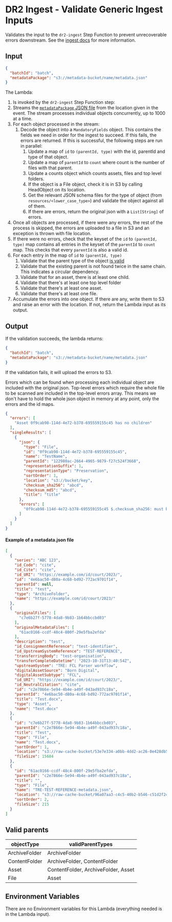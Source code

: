 # DR2 Ingest - Validate Generic Ingest Inputs

Validates the input to the `dr2-ingest` Step Function to prevent unrecoverable errors downstream. See
the [ingest docs](/docs/ingest.md) for more information.

## Input

```json
{
  "batchId": "batch",
  "metadataPackage": "s3://metadata-bucket/name/metadata.json"
}
```

The Lambda:

1. Is invoked by the `dr2-ingest` Step Function step:
2. Streams the [`metadataPackage` JSON file](#example-of-a-metadatajson-file) from the location given in the event. The
   stream processes individual objects concurrently, up to 1000 at a time.
3. For each object processed in the stream:
    1. Decode the object into a `MandatoryFields` object. This contains the fields we need in order for the ingest to
       succeed. If this fails, the errors are returned. If this is successful, the following steps are run in parallel:
        1. Update a map of `id` to `(parentId, type)` with the id, parentId and type of that object.
        2. Update a map of `parentId` to `count` where count is the number of files with that parent.
        3. Update a counts object which counts assets, files and top level folders.
        4. If the object is a File object, check it is in S3 by calling HeadObject on its location.
        5. Get the relevant JSON schema files for the type of object (from `resources/<lower_case_type>`) and validate the object against all of them.
        6. If there are errors, return the original json with a `List[String]` of errors.
4. Once all objects are processed, if there were any errors, the rest of the process is skipped, the errors are uploaded to a file in S3 and an exception is thrown with file location.
5. If there were no errors, check that the keyset of the `id` to `(parentId, type)` map contains all entries in the
   keyset of the `parentId` to `count` map. This checks that every `parentId` is also a valid id.
6. For each entry in the map of `id` to `(parentId, type)`
    1. Validate that the parent type of the object [is valid](#valid-parents)
    2. Validate that the existing parent is not found twice in the same chain. This indicates a circular dependency.
    3. Validate that for an asset, there is at least one child.
    4. Validate that there's at least one top level folder
    5. Validate that there's at least one asset.
    6. Validate that there's at least one file.
7. Accumulate the errors into one object. If there are any, write them to S3 and raise an error with the location. If
   not, return the Lambda input as its output.

## Output

If the validation succeeds, the lambda returns:

```json
{
  "batchId": "batch",
  "metadataPackage": "s3://metadata-bucket/name/metadata.json"
}
```

If the validation fails, it will upload the errors to S3.

Errors which can be found when processing each individual object are included with the original json.
Top-level errors which require the whole file to be scanned are included in the top-level errors array.
This means we don't have to hold the whole json object in memory at any point, only the errors and the id maps.

```json
{
  "errors": [
    "Asset 0f9cab98-114d-4e72-b378-695559155c45 has no children"
  ],
  "singleResults": [
    {
      "json": {
        "type": "File",
        "id": "0f9cab98-114d-4e72-b378-695559155c45",
        "name": "TestName",
        "parentId": "122980ac-2664-4965-9879-f27c524f3668",
        "representationSuffix": 1,
        "representationType": "Preservation",
        "sortOrder": 1,
        "location": "s3://bucket/key",
        "checksum_sha256": "abcd",
        "checksum_md5": "abcd",
        "title": "title"
      },
      "errors": [
        "0f9cab98-114d-4e72-b378-695559155c45 $.checksum_sha256: must be at least 64 characters long"
      ]
    }
  ]
}
```

#### Example of a metadata.json file

```json
[
  {
    "series": "ABC 123",
    "id_Code": "cite",
    "id_Cite": "cite",
    "id_URI": "https://example.com/id/court/2023/",
    "id": "4e6bac50-d80a-4c68-bd92-772ac9701f14",
    "parentId": null,
    "title": "test",
    "type": "ArchiveFolder",
    "name": "https://example.com/id/court/2023/"
  },
  {
    "originalFiles": [
      "c7e6b27f-5778-4da8-9b83-1b64bbccbd03"
    ],
    "originalMetadataFiles": [
      "61ac0166-ccdf-48c4-800f-29e5fba2efda"
    ],
    "description": "test",
    "id_ConsignmentReference": "test-identifier",
    "id_UpstreamSystemReference": "TEST-REFERENCE",
    "transferringBody": "test-organisation",
    "transferCompleteDatetime": "2023-10-31T13:40:54Z",
    "upstreamSystem": "TRE: FCL Parser workflow",
    "digitalAssetSource": "Born Digital",
    "digitalAssetSubtype": "FCL",
    "id_URI": "https://example.com/id/court/2023/",
    "id_NeutralCitation": "cite",
    "id": "c2e7866e-5e94-4b4e-a49f-043ad937c18a",
    "parentId": "4e6bac50-d80a-4c68-bd92-772ac9701f14",
    "title": "Test.docx",
    "type": "Asset",
    "name": "Test.docx"
  },
  {
    "id": "c7e6b27f-5778-4da8-9b83-1b64bbccbd03",
    "parentId": "c2e7866e-5e94-4b4e-a49f-043ad937c18a",
    "title": "Test",
    "type": "File",
    "name": "Test.docx",
    "sortOrder": 1,
    "location": "s3://raw-cache-bucket/53e7e334-a0bb-4dd2-ac26-0e428db56982",
    "fileSize": 15684
  },
  {
    "id": "61ac0166-ccdf-48c4-800f-29e5fba2efda",
    "parentId": "c2e7866e-5e94-4b4e-a49f-043ad937c18a",
    "title": "",
    "type": "File",
    "name": "TRE-TEST-REFERENCE-metadata.json",
    "location": "s3://raw-cache-bucket/96a07aa3-c4c5-40b2-b546-c51d2f24dce3",
    "sortOrder": 2,
    "fileSize": 215
  }
]
```

## Valid parents

| objectType    | validParentTypes                    |
|---------------|-------------------------------------|
| ArchiveFolder | ArchiveFolder                       |
| ContentFolder | ArchiveFolder, ContentFolder        |
| Asset         | ContentFolder, ArchiveFolder, Asset |
| File          | Asset                               | 

## Environment Variables

There are no Environment variables for this Lambda (everything needed is in the Lambda input).

